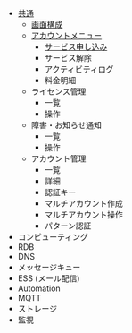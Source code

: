* [共通](common/README.md)
  * [画面構成](common/control-panel-overview.md)
  * [アカウントメニュー](common/account/README.md)
    * [サービス申し込み](common/account/service.md)
    * サービス解除
    * アクティビティログ
    * 料金明細
  * ライセンス管理
    * 一覧
    * 操作
  * 障害・お知らせ通知
    * 一覧
    * 操作
  * アカウント管理
    * 一覧
    * 詳細
    * 認証キー
    * マルチアカウント作成
    * マルチアカウント操作
    * パターン認証
* コンピューティング
* RDB
* DNS
* メッセージキュー
* ESS (メール配信)
* Automation
* MQTT
* ストレージ
* 監視
